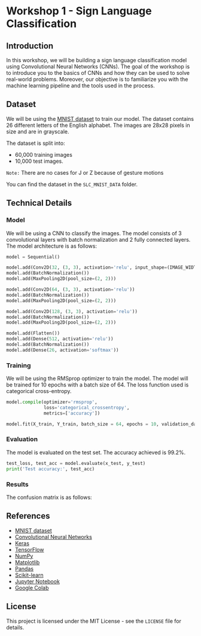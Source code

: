 # Workshop 1 - Sign Language Classification

## Introduction

In this workshop, we will be building a sign language classification model using Convolutional Neural Networks (CNNs). The goal of the workshop is to introduce you to the basics of CNNs and how they can be used to solve real-world problems. Moreover, our objective is to familiarize you with the machine learning pipeline and the tools used in the process.

## Dataset

We will be using the [MNIST dataset](http://yann.lecun.com/exdb/mnist/) to train our model. The dataset contains 26 different letters of the English alphabet. The images are 28x28 pixels in size and are in grayscale. 

The dataset is split into:

- 60,000 training images 
- 10,000 test images.

`Note:` There are no cases for J or Z because of gesture motions

You can find the dataset in the `SLC_MNIST_DATA` folder.

## Technical Details

### Model

We will be using a CNN to classify the images. The model consists of 3 convolutional layers with batch normalization and 2 fully connected layers. The model architecture is as follows:

```python
model = Sequential()

model.add(Conv2D(32, (3, 3), activation='relu', input_shape=(IMAGE_WIDTH, IMAGE_HEIGHT, IMAGE_CHANNELS)))
model.add(BatchNormalization())
model.add(MaxPooling2D(pool_size=(2, 2)))

model.add(Conv2D(64, (3, 3), activation='relu'))
model.add(BatchNormalization())
model.add(MaxPooling2D(pool_size=(2, 2)))

model.add(Conv2D(128, (3, 3), activation='relu'))
model.add(BatchNormalization())
model.add(MaxPooling2D(pool_size=(2, 2)))

model.add(Flatten())
model.add(Dense(512, activation='relu'))
model.add(BatchNormalization())
model.add(Dense(26, activation='softmax'))
```

### Training

We will be using the RMSprop optimizer to train the model. The model will be trained for 10 epochs with a batch size of 64. The loss function used is categorical cross-entropy.

```python
model.compile(optimizer='rmsprop',
              loss='categorical_crossentropy',
              metrics=['accuracy'])

model.fit(X_train, Y_train, batch_size = 64, epochs = 10, validation_data = (X_test, Y_test))
```

### Evaluation

The model is evaluated on the test set. The accuracy achieved is 99.2%.

```python
test_loss, test_acc = model.evaluate(x_test, y_test)
print('Test accuracy:', test_acc)
```

### Results

The confusion matrix is as follows:

## References

- [MNIST dataset](http://yann.lecun.com/exdb/mnist/)
- [Convolutional Neural Networks](https://en.wikipedia.org/wiki/Convolutional_neural_network)
- [Keras](https://keras.io/)
- [TensorFlow](https://www.tensorflow.org/)
- [NumPy](https://numpy.org/)
- [Matplotlib](https://matplotlib.org/)
- [Pandas](https://pandas.pydata.org/)
- [Scikit-learn](https://scikit-learn.org/stable/)
- [Jupyter Notebook](https://jupyter.org/)
- [Google Colab](https://colab.research.google.com/)

## License

This project is licensed under the MIT License - see the `LICENSE` file for details.
